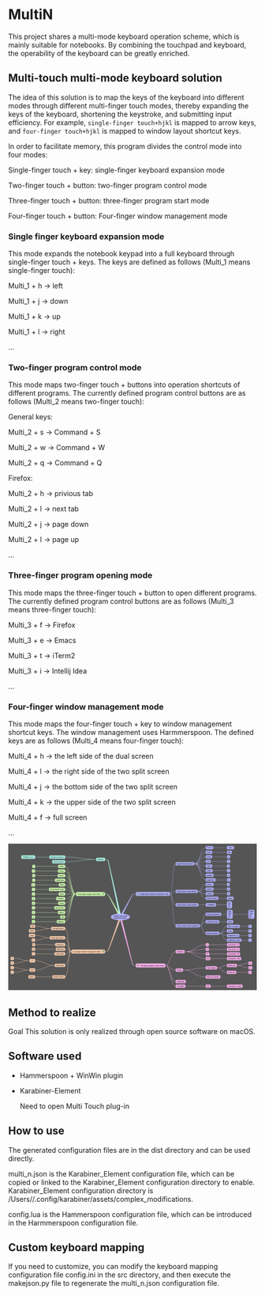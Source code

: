 # MultiN

This project shares a multi-mode keyboard operation scheme, which is mainly suitable for notebooks. By combining the touchpad and keyboard, the operability of the keyboard can be greatly enriched.

## Multi-touch multi-mode keyboard solution

The idea of ​​this solution is to map the keys of the keyboard into different modes through different multi-finger touch modes, thereby expanding the keys of the keyboard, shortening the keystroke, and submitting input efficiency. For example, `single-finger touch+hjkl` is mapped to arrow keys, and `four-finger touch+hjkl` is mapped to window layout shortcut keys.

In order to facilitate memory, this program divides the control mode into four modes:

Single-finger touch + key: single-finger keyboard expansion mode

Two-finger touch + button: two-finger program control mode

Three-finger touch + button: three-finger program start mode

Four-finger touch + button: Four-finger window management mode

### Single finger keyboard expansion mode

This mode expands the notebook keypad into a full keyboard through single-finger touch + keys. The keys are defined as follows (Multi_1 means single-finger touch):

Multi_1 + h -> left

Multi_1 + j -> down

Multi_1 + k -> up

Multi_1 + l -> right

...

### Two-finger program control mode

This mode maps two-finger touch + buttons into operation shortcuts of different programs. The currently defined program control buttons are as follows (Multi_2 means two-finger touch):

General keys:

Multi_2 + s -> Command + S

Multi_2 + w -> Command + W

Multi_2 + q -> Command + Q

Firefox:

Multi_2 + h -> privious tab

Multi_2 + l -> next tab

Multi_2 + j -> page down

Multi_2 + l -> page up

...

### Three-finger program opening mode

This mode maps the three-finger touch + button to open different programs. The currently defined program control buttons are as follows (Multi_3 means three-finger touch):

Multi_3 + f -> Firefox

Multi_3 + e -> Emacs

Multi_3 + t -> iTerm2

Multi_3 + i -> Intellij Idea

...

### Four-finger window management mode

This mode maps the four-finger touch + key to window management shortcut keys. The window management uses Harmmerspoon. The defined keys are as follows (Multi_4 means four-finger touch):

Multi_4 + h -> the left side of the dual screen

Multi_4 + l -> the right side of the two split screen

Multi_4 + j -> the bottom side of the two split screen

Multi_4 + k -> the upper side of the two split screen

Multi_4 + f -> full screen

...

![Touch keyboard solution diagram](images/macOS_MultiN_en.png "Touch keyboard solution diagram")

## Method to realize

Goal This solution is only realized through open source software on macOS.

## Software used

* Hammerspoon + WinWin plugin
* Karabiner-Element

  Need to open Multi Touch plug-in

## How to use

The generated configuration files are in the dist directory and can be used directly.

multi_n.json is the Karabiner_Element configuration file, which can be copied or linked to the Karabiner_Element configuration directory to enable.
Karabiner_Element configuration directory is /Users/<user name>/.config/karabiner/assets/complex_modifications.

config.lua is the Hammerspoon configuration file, which can be introduced in the Harmmerspoon configuration file.

## Custom keyboard mapping

If you need to customize, you can modify the keyboard mapping configuration file config.ini in the src directory, and then execute the makejson.py file to regenerate the multi_n.json configuration file.